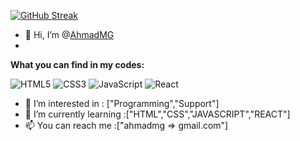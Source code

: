 [![GitHub Streak](https://streak-stats.demolab.com?user=ahmadmg&theme=city-lights)](https://git.io/streak-stats)




- 👋 Hi, I’m @[AhmadMG](https://ahmadam.tech/)
- <br>
**What you can find in my codes:**

   ![HTML5](https://img.shields.io/badge/HTML-239120?style=flat&logo=html5&logoColor=white)
![CSS3](https://img.shields.io/badge/CSS3-1572B6?style=flat&logo=css3&logoColor=white)
![JavaScript](https://img.shields.io/badge/JavaScript-323330?style=flat&logo=javascript&logoColor=F7DF1E)
![React](https://camo.githubusercontent.com/e10320df09d2d95e5a1cc8f0ce1b52538db9d62eff2725f3a594995babae60c7/68747470733a2f2f696d672e736869656c64732e696f2f62616467652f52656163742d3230323332413f7374796c653d666c6174266c6f676f3d7265616374266c6f676f436f6c6f723d363144414642)


- 👀 I’m interested in : ["Programming","Support"]
- 🌱 I’m currently learning :["HTML","CSS","JAVASCRIPT","REACT"]
- 📫 You can reach me :["ahmadmg => gmail.com"]

<!---
Ahmadkodehode/AhmadMG is a ✨ special ✨ repository because its `README.md` (this file) appears on your GitHub profile.
You can click the Preview link to take a look at your changes.
--->
